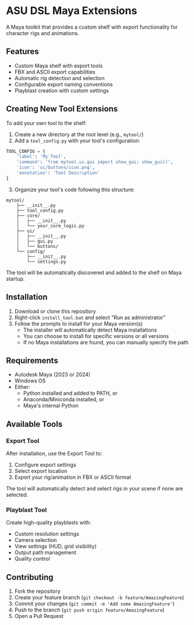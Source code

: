 # ASU DSL Maya Extensions
A Maya toolkit that provides a custom shelf with export functionality for character rigs and animations.

## Features
- Custom Maya shelf with export tools
- FBX and ASCII export capabilities
- Automatic rig detection and selection
- Configurable export naming conventions
- Playblast creation with custom settings

## Creating New Tool Extensions
To add your own tool to the shelf:
1. Create a new directory at the root level (e.g., `mytool/`)
2. Add a `tool_config.py` with your tool's configuration:
```python
TOOL_CONFIG = {
    'label': 'My Tool',
    'command': 'from mytool.ui.gui import show_gui; show_gui()',
    'icon': 'ui/buttons/icon.png',
    'annotation': 'Tool Description'
}
```
3. Organize your tool's code following this structure:
```
mytool/
    ├── __init__.py
    ├── tool_config.py
    ├── core/
    │   ├── __init__.py
    │   └── your_core_logic.py
    ├── ui/
    │   ├── __init__.py
    │   ├── gui.py
    │   └── buttons/
    └── config/
        ├── __init__.py
        └── settings.py
```
The tool will be automatically discovered and added to the shelf on Maya startup.

## Installation
1. Download or clone this repository
2. Right-click `install_tool.bat` and select "Run as administrator"
3. Follow the prompts to install for your Maya version(s)
   - The installer will automatically detect Maya installations
   - You can choose to install for specific versions or all versions
   - If no Maya installations are found, you can manually specify the path

## Requirements
- Autodesk Maya (2023 or 2024)
- Windows OS
- Either:
  - Python installed and added to PATH, or
  - Anaconda/Miniconda installed, or
  - Maya's internal Python

## Available Tools

### Export Tool
After installation, use the Export Tool to:
1. Configure export settings
2. Select export location
3. Export your rig/animation in FBX or ASCII format

The tool will automatically detect and select rigs in your scene if none are selected.

### Playblast Tool
Create high-quality playblasts with:
- Custom resolution settings
- Camera selection
- View settings (HUD, grid visibility)
- Output path management
- Quality control

## Contributing
1. Fork the repository
2. Create your feature branch (`git checkout -b feature/AmazingFeature`)
3. Commit your changes (`git commit -m 'Add some AmazingFeature'`)
4. Push to the branch (`git push origin feature/AmazingFeature`)
5. Open a Pull Request
